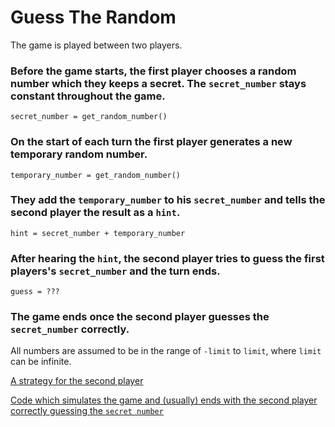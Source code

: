 # Guess The Random

The game is played between two players.

### Before the game starts, the first player chooses a random number which they keeps a secret. The `secret_number` stays constant throughout the game.

`secret_number = get_random_number()`

### On the start of each turn the first player generates a new temporary random number.

`temporary_number = get_random_number()`

### They add the `temporary_number` to his `secret_number` and tells the second player the result as a `hint`.

`hint = secret_number + temporary_number`

### After hearing the `hint`, the second player tries to guess the first players's `secret_number` and the turn ends.

`guess = ???`

### The game ends once the second player guesses the `secret_number` correctly. 

All numbers are assumed to be in the range of `-limit` to `limit`, where `limit` can be infinite.


[A strategy for the second player](SOLUTION.md)

[Code which simulates the game and (usually) ends with the second player correctly guessing the `secret number`](guess_the_random.py)
